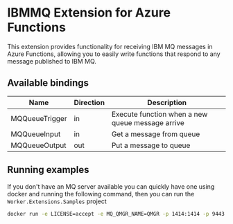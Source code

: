 # IBMMQ Extension for Azure Functions

This extension provides functionality for receiving IBM MQ messages in Azure Functions, allowing you to easily write
functions that respond to any message published to IBM MQ.

## Available bindings

| Name           | Direction | Description                                      |
| -------------- | --------- | ------------------------------------------------ |
| MQQueueTrigger | in        | Execute function when a new queue message arrive |
| MQQueueInput   | in        | Get a message from queue                         |
| MQQueueOutput  | out       | Put a message to queue                           |

## Running examples

If you don't have an MQ server available you can quickly have one using docker and running the following command, then
you can run the ```Worker.Extensions.Samples``` project

```bash
docker run -e LICENSE=accept -e MQ_QMGR_NAME=QMGR -p 1414:1414 -p 9443:9443 -detach --name QMGR icr.io/ibm-messaging/mq:latest
```
